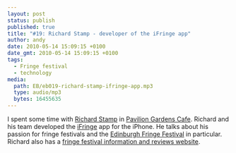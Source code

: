 ```yaml
---
layout: post
status: publish
published: true
title: "#19: Richard Stamp - developer of the iFringe app"
author: andy
date: 2010-05-14 15:09:15 +0100
date_gmt: 2010-05-14 15:09:15 +0100
tags:
  - Fringe festival
  - technology
media:
  path: EB/eb019-richard-stamp-ifringe-app.mp3
  type: audio/mp3
  bytes: 16455635
---
```

I spent some time with <a href="http://twitter.com/FringeGuru" target="_blank">Richard Stamp</a> in <a href="http://www.paviliongardenscafe.co.uk" target="_blank">Pavilion Gardens Cafe</a>. Richard and his team developed the <a href="http://www.ifringe.co.uk" target="_blank">iFringe</a> app for the iPhone. He talks about his passion for fringe festivals and the <a href="http://www.edfringe.com" target="_blank">Edinburgh Fringe Festival</a> in particular. Richard also has a <a href="http://www.fringeguru.com" target="_blank">fringe festival information and reviews website</a>.
